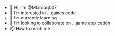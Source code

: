 - 👋 Hi, I’m @Mfarooq007
- 👀 I’m interested in ...games code
- 🌱 I’m currently learning ...
- 💞️ I’m looking to collaborate on ...game application 
- 📫 How to reach me ...

<!---
Mfarooq007/Mfarooq007 is a ✨ special ✨ repository because its `README.md` (this file) appears on your GitHub profile.
You can click the Preview link to take a look at your changes.
--->

